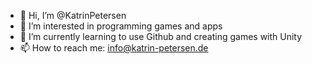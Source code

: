 - 👋  Hi, I’m @KatrinPetersen
- 👀  I’m interested in programming games and apps
- 🌱  I’m currently learning to use Github and creating games with Unity
- 📫  How to reach me: info@katrin-petersen.de
<!---
KatrinPetersen/KatrinPetersen is a ✨ special ✨ repository because its `README.md` (this file) appears on your GitHub profile.
You can click the Preview link to take a look at your changes.
--->
